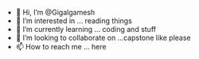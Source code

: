 - 👋 Hi, I’m @Gigalgamesh
- 👀 I’m interested in ... reading things
- 🌱 I’m currently learning ... coding and stuff
- 💞️ I’m looking to collaborate on ...capstone like please
- 📫 How to reach me ... here

<!---
Gigalgamesh/Gigalgamesh is a ✨ special ✨ repository because its `README.md` (this file) appears on your GitHub profile.
You can click the Preview link to take a look at your changes.
--->
